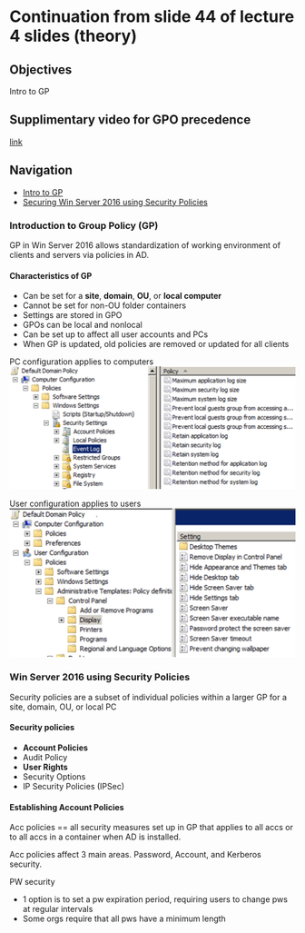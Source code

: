 # Continuation from slide 44 of lecture 4 slides (theory)  


## Objectives
Intro to GP  

## Supplimentary video for GPO precedence
[link](https://www.youtube.com/watch?v=orQns7K-brM)

## Navigation
* [Intro to GP](#introduction-to-group-policy-gp)
* [Securing Win Server 2016 using Security Policies](#win-server-2016-using-security-policies)


### Introduction to Group Policy (GP)

GP in Win Server 2016 allows standardization of working environment of clients and servers via policies in AD.  <br>

#### Characteristics of GP

* Can be set for a <b>site</b>, <b>domain</b>, <b>OU</b>, or <b>local computer</b>
* Cannot be set for non-OU folder containers
* Settings are stored in GPO
* GPOs can be local and nonlocal
* Can be set up to affect all user accounts and PCs
* When GP is updated, old policies are removed or updated for all clients

PC configuration applies to computers  
![image](../images/Pasted_image_20230629173324.png)

User configuration applies to users  
![image](../images/Pasted_image_20230629173342.png)


### Win Server 2016 using Security Policies

Security policies are a subset of individual policies within a larger GP for a site, domain, OU, or local PC

#### Security policies

* <b>Account Policies</b>
* Audit Policy
* <b>User Rights</b>
* Security Options
* IP Security Policies (IPSec)

#### Establishing Account Policies

Acc policies == all security measures set up in GP that applies to all accs or to all accs in a container when AD is installed.  

Acc policies affect 3 main areas. Password, Account, and Kerberos security.  

PW security
* 1 option is to set a pw expiration period, requiring users to change pws at regular intervals
* Some orgs require that all pws have a minimum length